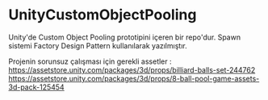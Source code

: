 # UnityCustomObjectPooling
Unity'de Custom Object Pooling prototipini içeren bir repo'dur. Spawn sistemi Factory Design Pattern kullanılarak yazılmıştır.

Projenin sorunsuz çalışması için gerekli assetler :<br>
https://assetstore.unity.com/packages/3d/props/billiard-balls-set-244762 <br>
https://assetstore.unity.com/packages/3d/props/8-ball-pool-game-assets-3d-pack-125454
